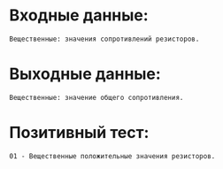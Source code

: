 

#  Входные данные:

```
Вещественные: значения сопротивлений резисторов.
```

#  Выходные данные:

```
Вещественные: значение общего сопротивления.
```

#  Позитивный тест:

```
01 - Вещественные положительные значения резисторов.
```